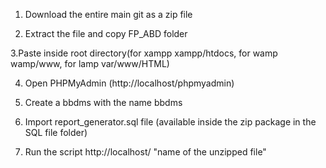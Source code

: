1. Download the entire main git as a zip file

2. Extract the file and copy FP_ABD folder

3.Paste inside root directory(for xampp xampp/htdocs, for wamp wamp/www, for lamp var/www/HTML)

4. Open PHPMyAdmin (http://localhost/phpmyadmin)

5. Create a bbdms with the name bbdms

6. Import report_generator.sql file (available inside the zip package in the SQL file folder)

7. Run the script http://localhost/ "name of the unzipped file"
